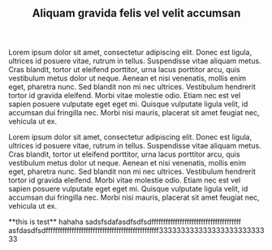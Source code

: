 <header>
<h2>Aliquam gravida felis vel velit accumsan</h2>
</header>
<p>Lorem ipsum dolor sit amet, consectetur adipiscing elit. Donec est ligula, ultrices id posuere vitae, rutrum in tellus.
Suspendisse vitae aliquam metus. Cras blandit, tortor ut eleifend porttitor, urna lacus porttitor arcu, quis vestibulum
metus dolor ut neque. Aenean et nisi venenatis, mollis enim eget, pharetra nunc. Sed blandit non mi nec ultrices. Vestibulum
hendrerit tortor id gravida eleifend. Morbi vitae molestie odio. Etiam nec est vel sapien posuere vulputate eget eget
mi. Quisque vulputate ligula velit, id accumsan dui fringilla nec. Morbi nisi mauris, placerat sit amet feugiat nec,
vehicula ut ex.</p>
<p>Lorem ipsum dolor sit amet, consectetur adipiscing elit.  Donec est ligula, ultrices id posuere vitae, rutrum in tellus.
Suspendisse vitae aliquam metus. Cras blandit, tortor ut eleifend porttitor, urna lacus porttitor arcu, quis vestibulum
metus dolor ut neque. Aenean et nisi venenatis, mollis enim eget, pharetra nunc. Sed blandit non mi nec ultrices. Vestibulum
hendrerit tortor id gravida eleifend. Morbi vitae molestie odio. Etiam nec est vel sapien posuere vulputate eget eget
mi. Quisque vulputate ligula velit, id accumsan dui fringilla nec. Morbi nisi mauris, placerat sit amet feugiat nec,
vehicula ut ex.</p>
**this is test**
hahaha
sadsfsdafasdfsdfsdffffffffffffffffffffffffffffffffffffff
asfdasdfsdffffffffffffffffffffffffffffffffffffffffffffffff33333333333333333333333333